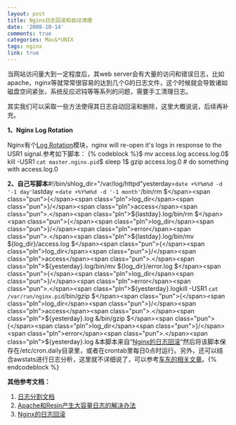 ```yaml
---
layout: post
title: Nginx日志回滚和自动清理
date: '2008-10-14'
comments: true
categories: Mac&*UNIX
tags: nginx
link: true
---
```

当网站访问量大到一定程度后，其web server会有大量的访问和错误日志，比如apache，nginx等就常常很容易的达到几个G的日志文件，这个时候就会导致诸如磁盘空间紧张，系统反应迟钝等等系列的问题，需要手工清理日志。

其实我们可以采取一些方法使得其日志自动回滚和删除，这里大概说说，后续再补充。

<strong>1、Nginx Log Rotation</strong>

Nginx有个<a href="http://wiki.codemongers.com/NginxLogRotation">Log Rotation</a>模块，nginx will re-open it's logs in response to the USR1 signal.参考如下脚本：
{% codeblock %}$ mv access.log access.log.0$ kill -USR1 `cat master.nginx.pid`$ sleep 1$ gzip access.log.0    # do something with access.log.0

<strong>2、自己写脚本</strong><span class="com">#!/bin/sh</span><span class="pln">log_dir</span><span class="pun">=</span><span class="str">"/var/log/httpd"</span><span class="pln">yesterday</span><span class="pun">=</span><span class="str">`date +%Y%m%d -d '-1 day'`</span><span class="pln">lastday </span><span class="pun">=</span><span class="str">`date +%Y%m%d -d '-1 month'`</span><span class="pun">/</span><span class="pln">bin</span><span class="pun">/</span><span class="pln">rm $</span><span class="pun">{</span><span class="pln">log_dir</span><span class="pun">}/</span><span class="pln">access</span><span class="pun">.</span><span class="pln">$</span><span class="pun">{</span><span class="pln">lastday</span><span class="pun">}.</span><span class="pln">log</span><span class="pun">/</span><span class="pln">bin</span><span class="pun">/</span><span class="pln">rm $</span><span class="pun">{</span><span class="pln">log_dir</span><span class="pun">}/</span><span class="pln">error</span><span class="pun">.</span><span class="pln">$</span><span class="pun">{</span><span class="pln">lastday</span><span class="pun">}.</span><span class="pln">log</span><span class="pun">/</span><span class="pln">bin</span><span class="pun">/</span><span class="pln">mv $</span><span class="pun">{</span><span class="pln">log_dir</span><span class="pun">}/</span><span class="pln">access</span><span class="pun">.</span><span class="pln">log $</span><span class="pun">{</span><span class="pln">log_dir</span><span class="pun">}/</span><span class="pln">access</span><span class="pun">.</span><span class="pln">$</span><span class="pun">{</span><span class="pln">yesterday</span><span class="pun">}.</span><span class="pln">log</span><span class="pun">/</span><span class="pln">bin</span><span class="pun">/</span><span class="pln">mv $</span><span class="pun">{</span><span class="pln">log_dir</span><span class="pun">}/</span><span class="pln">error</span><span class="pun">.</span><span class="pln">log $</span><span class="pun">{</span><span class="pln">log_dir</span><span class="pun">}/</span><span class="pln">error</span><span class="pun">.</span><span class="pln">$</span><span class="pun">{</span><span class="pln">yesterday</span><span class="pun">}.</span><span class="pln">logkill </span><span class="pun">-</span><span class="pln">USR1 </span><span class="str">`cat /var/run/nginx.pid`</span><span class="pun">/</span><span class="pln">bin</span><span class="pun">/</span><span class="pln">gzip $</span><span class="pun">{</span><span class="pln">log_dir</span><span class="pun">}/</span><span class="pln">access</span><span class="pun">.</span><span class="pln">$</span><span class="pun">{</span><span class="pln">yesterday</span><span class="pun">}.</span><span class="pln">log </span><span class="pun">&amp;</span><span class="pun">/</span><span class="pln">bin</span><span class="pun">/</span><span class="pln">gzip $</span><span class="pun">{</span><span class="pln">log_dir</span><span class="pun">}/</span><span class="pln">error</span><span class="pun">.</span><span class="pln">$</span><span class="pun">{</span><span class="pln">yesterday</span><span class="pun">}.</span><span class="pln">log </span><span class="pun">&amp;</span>本脚本来自“<a href="http://shunz.net/2008/07/nginx_log_rotation.html">Nginx的日志回滚</a>”然后将该脚本保存在/etc/cron.daily目录里，或者在crontab里每日0点时运行。另外，还可以结合awstats进行日志分析，这里就不详细说了，可以参考<a href="http://www.chedong.com/tech/awstats.html" target="_blank">车东的相关文章</a>。{% endcodeblock %}
<p class="line874"><strong>其他参考文档：</strong></p>

<ol>
	<li><a href="http://dev.weamax.com/docs/books/log_process/log_process.html">日志分割文档</a></li>
	<li><a href="http://forum.eedu.org.cn/post/view?bid=39&amp;id=62772">Apache和Resin产生大容量日志的解决办法 </a></li>
	<li><a href="http://shunz.net/2008/07/nginx_log_rotation.html">Nginx的日志回滚</a></li>
</ol>
<p class="line874"></p>
